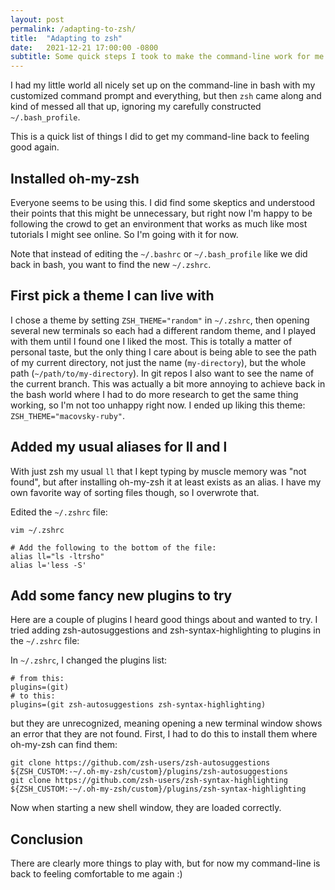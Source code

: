 ```yaml
---
layout: post
permalink: /adapting-to-zsh/
title:  "Adapting to zsh"
date:   2021-12-21 17:00:00 -0800
subtitle: Some quick steps I took to make the command-line work for me again after zsh suddenly pushed its way into my world
---
```


I had my little world all nicely set up on the command-line in bash with my customized command prompt and everything, but then `zsh` came along and kind of messed all that up, ignoring my carefully constructed `~/.bash_profile`. 

This is a quick list of things I did to get my command-line back to feeling good again.

## Installed  oh-my-zsh

Everyone seems to be using this. I did find some skeptics and understood their points that this might be unnecessary, but right now I'm happy to be following the crowd to get an environment that works as much like most tutorials I might see online. So I'm going with it for now.

Note that instead of editing the `~/.bashrc` or `~/.bash_profile` like we did back in bash, you want to find the new `~/.zshrc`.

## First pick a theme I can live with

I chose a theme by setting `ZSH_THEME="random"` in `~/.zshrc`, then opening several new terminals so each had a different random theme, and I played with them until I found one I liked the most. This is totally a matter of personal taste, but the only thing I care about is being able to see the path of my current directory, not just the name (`my-directory`), but the whole path (`~/path/to/my-directory`). In git repos I also want to see the name of the current branch. This was actually a bit more annoying to achieve back in the bash world where I had to do more research to get the same thing working, so I'm not too unhappy right now. I ended up liking this theme: `ZSH_THEME="macovsky-ruby"`.

##  Added my usual aliases for ll and l

With just zsh my usual `ll` that I kept typing by muscle memory was "not found", but after installing oh-my-zsh it at least exists as an alias. I have my own favorite way of sorting files though, so I overwrote that.

Edited the `~/.zshrc` file:

```
vim ~/.zshrc

# Add the following to the bottom of the file:
alias ll="ls -ltrsho"
alias l='less -S'
```

## Add some fancy new plugins to try

Here are a couple of plugins I heard good things about and wanted to try.
I tried adding zsh-autosuggestions and zsh-syntax-highlighting to plugins in the `~/.zshrc` file:

In `~/.zshrc`, I changed the plugins list:

```
# from this:
plugins=(git)
# to this:
plugins=(git zsh-autosuggestions zsh-syntax-highlighting)
```

but they are unrecognized, meaning opening a new terminal window shows an error that they are not found. First, I had to do this to install them where oh-my-zsh can find them:

```
git clone https://github.com/zsh-users/zsh-autosuggestions ${ZSH_CUSTOM:-~/.oh-my-zsh/custom}/plugins/zsh-autosuggestions
git clone https://github.com/zsh-users/zsh-syntax-highlighting ${ZSH_CUSTOM:-~/.oh-my-zsh/custom}/plugins/zsh-syntax-highlighting
```

Now when starting a new shell window, they are loaded correctly.

## Conclusion

There are clearly more things to play with, but for now my command-line is back to feeling comfortable to me again :)
